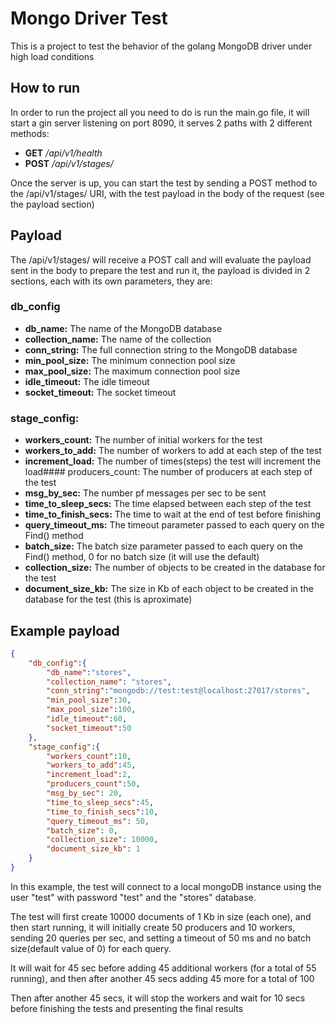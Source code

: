 # Mongo Driver Test
This is a project to test the behavior of the golang MongoDB driver under high load conditions

## How to run
In order to run the project all you need to do is run the main.go file, it will start a gin server listening on port 8090, it serves 2 paths with 2 different methods:

* **GET**    */api/v1/health*
* **POST**   */api/v1/stages/*

Once the server is up, you can start the test by sending a POST method to the /api/v1/stages/ URI, with the test payload in the body of the request (see the payload section)

## Payload

The /api/v1/stages/ will receive a POST call and will evaluate the payload sent in the body to prepare the test and run it, the payload is divided in 2 sections, each with its own parameters, they are:

### db_config
*   **db_name:** The name of the MongoDB database
*   **collection_name:** The name of the collection
*   **conn_string:** The full connection string to the MongoDB database 
*   **min_pool_size:** The minimum connection pool size
*   **max_pool_size:** The maximum connection pool size
*   **idle_timeout:** The idle timeout 
*   **socket_timeout:** The socket timeout

### stage_config:
*   **workers_count:** The number of initial workers for the test
*   **workers_to_add:** The number of workers to add at each step of the test
*   **increment_load:** The number of times(steps) the test will increment the load####   producers_count: The number of producers at each step of the test
*   **msg_by_sec:** The number pf messages per sec to be sent
*   **time_to_sleep_secs:** The time elapsed between each step of the test
*   **time_to_finish_secs:** The time to wait at the end of test before finishing
*   **query_timeout_ms:** The timeout parameter passed to each query on the Find() method
*   **batch_size:** The batch size parameter passed to each query on the Find() method, 0 for no batch size (it will use the default)
*   **collection_size:** The number of objects to be created in the database for the test
*   **document_size_kb:** The size in Kb of each object to be created in the database for the test (this is aproximate)

## Example payload

```json
{
	"db_config":{
		"db_name":"stores",
		"collection_name": "stores",
		"conn_string":"mongodb://test:test@localhost:27017/stores",
		"min_pool_size":30,
		"max_pool_size":100,
		"idle_timeout":60,
		"socket_timeout":50
	},
	"stage_config":{
		"workers_count":10,
		"workers_to_add":45,
		"increment_load":2,
		"producers_count":50,
		"msg_by_sec": 20,
		"time_to_sleep_secs":45,
		"time_to_finish_secs":10,
		"query_timeout_ms": 50,
		"batch_size": 0,
		"collection_size": 10000,
		"document_size_kb": 1
	}
}
```

In this example, the test will connect to a local mongoDB instance using the user "test" with password "test" and the "stores" database.

The test will first create 10000 documents of 1 Kb in size (each one), and then start running, it will initially create 50 producers and 10 workers, sending 20 queries per sec, and setting a timeout of 50 ms and no batch size(default value of 0) for each query.

It will wait for 45 sec before adding 45 additional workers (for a total of 55 running), and then after another 45 secs adding 45 more for a total of 100

Then after another 45 secs, it will stop the workers and wait for 10 secs before finishing the tests and presenting the final results 
 